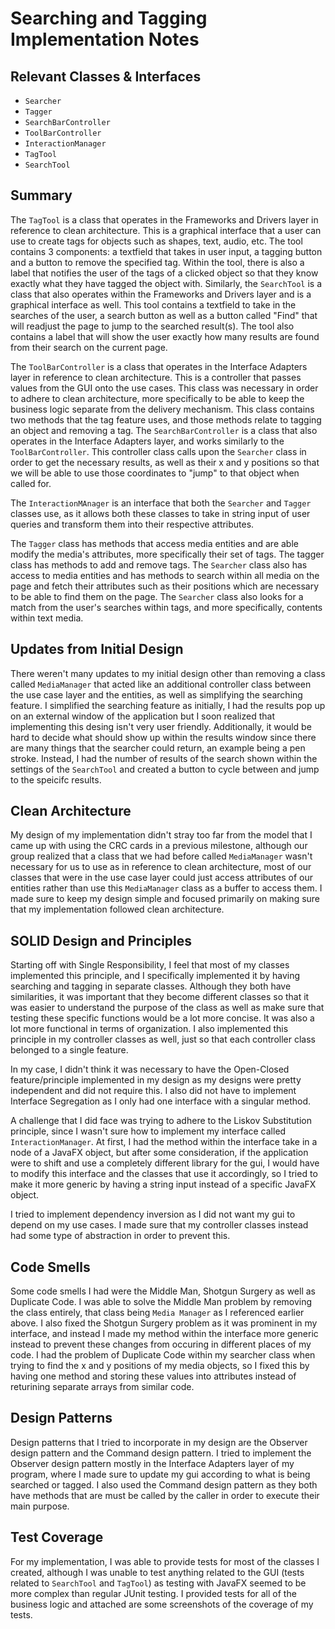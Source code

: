 # Searching and Tagging Implementation Notes

## Relevant Classes & Interfaces

* `Searcher`
* `Tagger`
* `SearchBarController`
* `ToolBarController`
* `InteractionManager`
* `TagTool`
* `SearchTool`

## Summary

The `TagTool` is a class that operates in the Frameworks and Drivers layer in reference to clean architecture. This is a graphical interface that a user can
use to create tags for objects such as shapes, text, audio, etc. The tool contains 3 components: a textfield that takes in user input, a tagging button and a button to
remove the specified tag. Within the tool, there is also a label that notifies the user of the tags of a clicked object so that they know exactly what they have tagged the object with. Similarly, the `SearchTool` is a class that also operates within the Frameworks and Drivers layer and is a graphical interface as well. This tool contains a textfield to take in the searches of the user, a search button as well as a button called "Find" that will readjust the page to jump to the searched result(s). The tool also contains a label that will show the user exactly how many results are found from their search on the current page.

The `ToolBarController` is a class that operates in the Interface Adapters layer in reference to clean architecture. This is a controller that passes values from the GUI onto the use cases. This class was necessary in order to adhere to clean architecture, more specifically to be able to keep the business logic separate from the delivery mechanism. This class contains two methods that the tag feature uses, and those methods relate to tagging an object and removing a tag. The `SearchBarController` is a class that also operates in the Interface Adapters layer, and works similarly to the `ToolBarController`. This controller class calls upon the `Searcher` class in order to get the necessary results, as well as their x and y positions so that we will be able to use those coordinates to "jump" to that object when called for.

The `InteractionMAnager` is an interface that both the `Searcher` and `Tagger` classes use, as it allows both these classes to take in string input of user queries and transform them into their respective attributes.

The `Tagger` class has methods that access media entities and are able modify the media's attributes, more specifically their set of tags. The tagger class has methods to add and remove tags. The `Searcher` class also has access to media entities and has methods to search within all media on the page and fetch their attributes such as their positions which are necessary to be able to find them on the page. The `Searcher` class also looks for a match from the user's searches within tags, and more specifically, contents within text media.

## Updates from Initial Design

There weren't many updates to my initial design other than removing a class called `MediaManager` that acted like an additional controller class between the use case layer and the entities, as well as simplifying the searching feature. I simplified the searching feature as initially, I had the results pop up on an external window of the application but I soon realized that implementing this desing isn't very user friendly. Additionally, it would be hard to decide what should show up within the results window since there are many things that the searcher could return, an example being a pen stroke. Instead, I had the number of results of the search shown within the settings of the `SearchTool` and created a button to cycle between and jump to the speicifc results. 

## Clean Architecture

My design of my implementation didn't stray too far from the model that I came up with using the CRC cards in a previous milestone, although our group realized that a class that we had before called `MediaManager` wasn't necessary for us to use as in reference to clean architecture, most of our classes that were in the use case layer could just access attributes of our entities rather than use this `MediaManager` class as a buffer to access them. I made sure to keep my design simple and focused primarily on making sure that my implementation followed clean architecture.

## SOLID Design and Principles

Starting off with Single Responsibility, I feel that most of my classes implemented this principle, and I specifically implemented it by having searching and tagging in separate classes. Although they both have similarities, it was important that they become different classes so that it was easier to understand the purpose of the class as well as make sure that testing these specific functions would be a lot more concise. It was also a lot more functional in terms of organization. I also implemented this principle in my controller classes as well, just so that each controller class belonged to a single feature. 

In my case, I didn't think it was necessary to have the Open-Closed feature/principle implemented in my design as my designs were pretty independent and did not require this. I also did not have to implement Interface Segregation as I only had one interface with a singular method.

A challenge that I did face was trying to adhere to the Liskov Substitution principle, since I wasn't sure how to implement my interface called `InteractionManager`. At first, I had the method within the interface take in a node of a JavaFX object, but after some consideration, if the application were to shift and use a completely different library for the gui, I would have to modify this interface and the classes that use it accordingly, so I tried to make it more generic by having a string input instead of a specific JavaFX object.

I tried to implement dependency inversion as I did not want my gui to depend on my use cases. I made sure that my controller classes instead had some type of abstraction in order to prevent this.

## Code Smells

Some code smells I had were the Middle Man, Shotgun Surgery as well as Duplicate Code. I was able to solve the Middle Man problem by removing the class entirely, that class being `Media Manager` as I referenced earlier above. I also fixed the Shotgun Surgery problem as it was prominent in my interface, and instead I made my method within the interface more generic instead to prevent these changes from occuring in different places of my code. I had the problem of Duplicate Code within my searcher class when trying to find the x and y positions of my media objects, so I fixed this by having one method and storing these values into attributes instead of returining separate arrays from similar code.

## Design Patterns

Design patterns that I tried to incorporate in my design are the Observer design pattern and the Command design pattern. I tried to implement the Observer design pattern mostly in the Interface Adapters layer of my program, where I made sure to update my gui according to what is being searched or tagged. I also used the Command design pattern as they both have methods that are must be called by the caller in order to execute their main purpose.

## Test Coverage

For my implementation, I was able to provide tests for most of the classes I created, although I was unable to test anything related to the GUI (tests related to `SearchTool` and `TagTool`) as testing with JavaFX seemed to be more complex than regular JUnit testing. I provided tests for all of the business logic and attached are some screenshots of the coverage of my tests.

